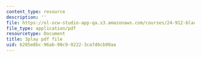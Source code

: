 ```yaml
---
content_type: resource
description: ''
file: https://ol-ocw-studio-app-qa.s3.amazonaws.com/courses/24-912-black-matters-introduction-to-black-studies-spring-2017/6285e8bc96ab90c992223ca7d6cb99aa_CvT9dMwuHhQ.pdf
file_type: application/pdf
resourcetype: Document
title: 3play pdf file
uid: 6285e8bc-96ab-90c9-9222-3ca7d6cb99aa
---
```

